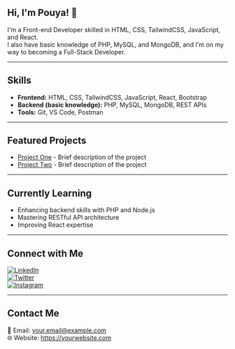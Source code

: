 ## Hi, I'm Pouya! 👋

I'm a Front-end Developer skilled in HTML, CSS, TailwindCSS, JavaScript, and React.  
I also have basic knowledge of PHP, MySQL, and MongoDB, and I'm on my way to becoming a Full-Stack Developer.

---

## Skills

- **Frontend:** HTML, CSS, TailwindCSS, JavaScript, React, Bootstrap  
- **Backend (basic knowledge):** PHP, MySQL, MongoDB, REST APIs  
- **Tools:** Git, VS Code, Postman

---

## Featured Projects

- [Project One](https://github.com/PouyaAms/project1) - Brief description of the project  
- [Project Two](https://github.com/PouyaAms/project2) - Brief description of the project

---

## Currently Learning

- Enhancing backend skills with PHP and Node.js  
- Mastering RESTful API architecture  
- Improving React expertise

---

## Connect with Me

[![LinkedIn](https://img.shields.io/badge/LinkedIn-0077B5?style=for-the-badge&logo=linkedin&logoColor=white)](https://linkedin.com/in/YourLinkedIn)  
[![Twitter](https://img.shields.io/badge/Twitter-1DA1F2?style=for-the-badge&logo=twitter&logoColor=white)](https://twitter.com/YourTwitter)  
[![Instagram](https://img.shields.io/badge/Instagram-E4405F?style=for-the-badge&logo=instagram&logoColor=white)](https://instagram.com/YourInstagram)

---

## Contact Me

📧 Email: your.email@example.com  
🌐 Website: https://yourwebsite.com
